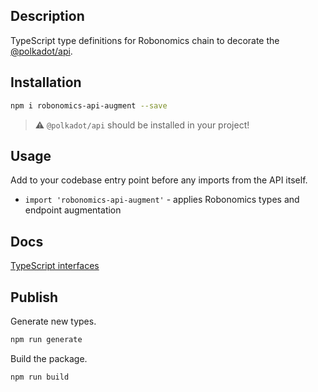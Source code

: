 ## Description

TypeScript type definitions for Robonomics chain to decorate the <a href="https://www.npmjs.com/package/@polkadot/api" target="_blank">@polkadot/api</a>.

## Installation

```bash
npm i robonomics-api-augment --save
```

> :warning: `@polkadot/api` should be installed in your project!

## Usage

Add to your codebase entry point before any imports from the API itself.

- `import 'robonomics-api-augment'` - applies Robonomics types and endpoint augmentation

## Docs

<a href="https://polkadot.js.org/docs/api/start/typescript" target="_blank">TypeScript interfaces</a>

## Publish

Generate new types.

```bash
npm run generate
```

Build the package.

```bash
npm run build
```
